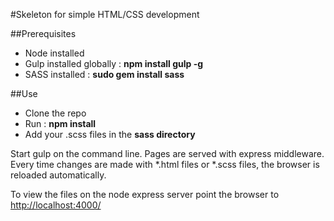#Skeleton for simple HTML/CSS development

##Prerequisites

* Node installed
* Gulp installed globally : **npm install gulp -g**
* SASS installed : **sudo gem install sass**

##Use

* Clone the repo
* Run : **npm install**
* Add your .scss files in the **sass directory**  

Start gulp on the command line. Pages are served with express middleware. Every time changes are made with *.html 
files or *.scss files, the browser is reloaded automatically.

To view the files on the node express server point the browser to [http://localhost:4000/](http://localhost:4000/)
